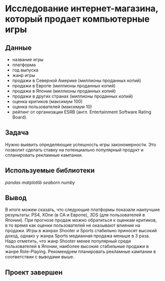 # Исследование интернет-магазина, который продает компьютерные игры

## Данные

- название игры
- платформа
- год выпуска
- жанр игры
- продажи в Северной Америке (миллионы проданных копий)
- продажи в Европе (миллионы проданных копий)
- продажи в Японии (миллионы проданных копий)
- продажи в других странах (миллионы проданных копий)
- оценка критиков (максимум 100)
- оценка пользователей (максимум 10)
- рейтинг от организации ESRB (англ. Entertainment Software Rating Board). 

## Задача

Нужно выявить определяющие успешность игры закономерности. Это позволит сделать ставку на потенциально популярный продукт и спланировать рекламные кампании.

## Используемые библиотеки
*pandas*
*matplotlib*
*seaborn*
*numby*

## Вывод 
В итоге можем сказать, что следующие платформы показали наилучшие результаты: PS4, XOne (в СА и Европе), 3DS (для пользователей в Японии). При прогнозе продаж можно обратиться к оценкам критиков, в то время как оценки пользователей не оказывают влияние на продажи. Игры в жанрах Shooter и Sports стабильно приносят высокий доход, однако у жанра Sports медианная продажа меньше в 3 раза. Надо отметить, что жанр Shooter менее популярный среди пользователей в Японии, наиболее высокие стабильные продажи в жанре Role-Playing. Рекомендуем планировать рекламные кампании в соответствии с выводами выше.

## Проект завершен
